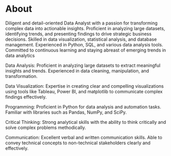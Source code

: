 # About
Diligent and detail-oriented Data Analyst with a passion for transforming complex data into actionable insights. Proficient in analyzing large datasets, identifying trends, and presenting findings to drive strategic business decisions. Skilled in data visualization, statistical analysis, and database management. Experienced in Python, SQL, and various data analysis tools. Committed to continuous learning and staying abreast of emerging trends in data analytics

Data Analysis: Proficient in analyzing large datasets to extract meaningful insights and trends. Experienced in data cleaning, manipulation, and transformation.

Data Visualization: Expertise in creating clear and compelling visualizations using tools like Tableau, Power BI, and matplotlib to communicate complex findings effectively.

Programming: Proficient in Python for data analysis and automation tasks. Familiar with libraries such as Pandas, NumPy, and SciPy.

Critical Thinking: Strong analytical skills with the ability to think critically and solve complex problems methodically.

Communication: Excellent verbal and written communication skills. Able to convey technical concepts to non-technical stakeholders clearly and effectively.
